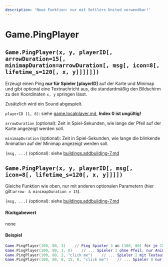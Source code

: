 ```yaml
---
description: 'Neue Funktion: nur mit Settlers United verwendbar!'
---
```


# Game.PingPlayer

## `Game.PingPlayer(x, y, playerID[, arrowDuration=15[, minimapDuration=arrowDuration[, msg[, icon=8[, lifetime_s=120[, x, y]]]]]])`

Erzeugt einen Ping **nur für Spieler \[playerID]** auf der Karte und Minimap und gibt optional eine Textnachricht aus, die standardmäßig den Bildschirm zu den Koordinaten `x, y` springen lässt.

Zusätzlich wird ein Sound abgespielt.

`playerID [1, 8]`: siehe [game.localplayer.md](game.localplayer.md "mention"), **Index 0 ist ungültig!**

`arrowDuration` (optional): Zeit in Spiel-Sekunden, wie lange der Pfeil auf der Karte angezeigt werden soll.

`minimapDuration` (optional): Zeit in Spiel-Sekunden, wie lange die blinkende Animation auf der Minimap  angezeigt werden soll.

`[msg, ...]` (optional): siehe [buildings.addbuilding-7.md](buildings.addbuilding-7.md "mention")

## `Game.PingPlayer(x, y, playerID[, msg[, icon=8[, lifetime_s=120[, x, y]]]])`

Gleiche Funktion wie oben, nur mit anderen optionalen Parametern (hier gilt:`arrow- & minimapDuration = 15`).

`[msg, ...]` (optional): siehe [buildings.addbuilding-7.md](buildings.addbuilding-7.md "mention")

#### Rückgabewert

none

#### Beispiel

```lua
Game.PingPlayer(100, 80, 3)    // Ping Spieler 3 an (100, 80) für je 15 Sekunden
Game.PingPlayer(100, 80, 1, 0)    // ... Spieler 1 ohne Pfeil, nur Animation auf der Minimap
Game.PingPlayer(100, 80, 2, "click me")    // ... Spieler 2 mit Textausgabe, Bildschirm springt zu den Koordinaten
Game.PingPlayer(100, 80, 8, 15, 0, "click me")    // ... Spieler 8 nur Pfeil und Nachricht
```
